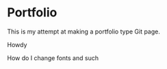 # Portfolio

This is my attempt at making a portfolio type Git page.

Howdy

How do I change fonts and such
